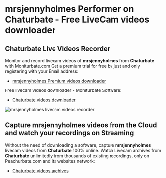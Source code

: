 # mrsjennyholmes Performer on Chaturbate - Free LiveCam videos downloader

## Chaturbate Live Videos Recorder

Monitor and record livecam videos of **mrsjennyholmes** from **Chaturbate** with Moniturbate.com
Get a premium trial for free by just and only registering with your Email address:
* [mrsjennyholmes Premium videos downloader](https://moniturbate.com/request-demo-licence-key.html)

Free livecam videos downloader - Moniturbate Software:
* [Chaturbate videos downloader](https://moniturbate.com/moniturbate-download-software.html)

![mrsjennyholmes livecam videos recorder](https://peachurnet.com/templates/moniturbate-software.png)


## Capture mrsjennyholmes videos from the Cloud and watch your recordings on Streaming

Without the need of downloading a software, capture **mrsjennyholmes** livecam videos from **Chaturbate** 100% online.
Watch Livecam archives from **Chaturbate** unlimitedly from thousands of existing recordings, only on Peachurbate.com and its websites network:
* [Chaturbate videos archives](https://peachurnet.com/)